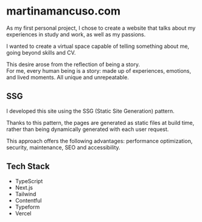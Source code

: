# martinamancuso.com

As my first personal project, I chose to create a website that talks about my experiences in study and work, as well as my passions.

I wanted to create a virtual space capable of telling something about me, going beyond skills and CV.

This desire arose from the reflection of being a story. <br/>
For me, every human being is a story: made up of experiences, emotions, and lived moments. All unique and unrepeatable.

## SSG

I developed this site using the SSG (Static Site Generation) pattern.

Thanks to this pattern, the pages are generated as static files at build time, rather than being dynamically generated with each user request.

This approach offers the following advantages: performance optimization, security, maintenance, SEO and accessibility.

## Tech Stack

- TypeScript
- Next.js
- Tailwind
- Contentful
- Typeform
- Vercel
